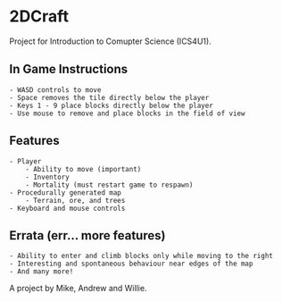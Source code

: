 2DCraft
=======

Project for Introduction to Comupter Science (ICS4U1).

## In Game Instructions ##

    - WASD controls to move
    - Space removes the tile directly below the player
    - Keys 1 - 9 place blocks directly below the player
    - Use mouse to remove and place blocks in the field of view

## Features ##

    - Player
        - Ability to move (important)
        - Inventory
        - Mortality (must restart game to respawn)
    - Procedurally generated map
        - Terrain, ore, and trees
    - Keyboard and mouse controls

## Errata (err... more features) ##

    - Ability to enter and climb blocks only while moving to the right
    - Interesting and spontaneous behaviour near edges of the map
    - And many more!

A project by Mike, Andrew and Willie.

